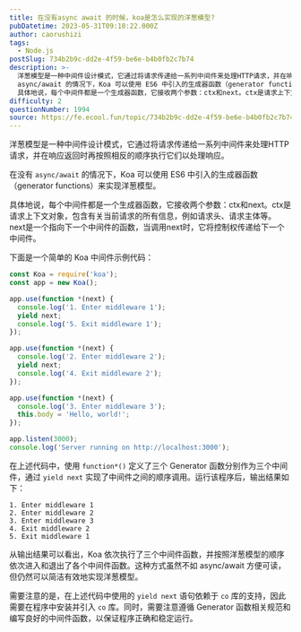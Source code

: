 ```yaml
---
title: 在没有async await 的时候，koa是怎么实现的洋葱模型?
pubDatetime: 2023-05-31T09:10:22.000Z
author: caorushizi
tags:
  - Node.js
postSlug: 734b2b9c-dd2e-4f59-be6e-b4b0fb2c7b74
description: >-
  洋葱模型是一种中间件设计模式，它通过将请求传递给一系列中间件来处理HTTP请求，并在响应返回时再按照相反的顺序执行它们以处理响应。 在没有
  async/await 的情况下，Koa 可以使用 ES6 中引入的生成器函数（generator functions）来实现洋葱模型。
  具体地说，每个中间件都是一个生成器函数，它接收两个参数：ctx和next。ctx是请求上下文对象，包含有关当前请求的所有信
difficulty: 2
questionNumber: 1994
source: https://fe.ecool.fun/topic/734b2b9c-dd2e-4f59-be6e-b4b0fb2c7b74
---
```


洋葱模型是一种中间件设计模式，它通过将请求传递给一系列中间件来处理HTTP请求，并在响应返回时再按照相反的顺序执行它们以处理响应。

在没有 `async/await` 的情况下，Koa 可以使用 ES6 中引入的生成器函数（generator functions）来实现洋葱模型。

具体地说，每个中间件都是一个生成器函数，它接收两个参数：ctx和next。ctx是请求上下文对象，包含有关当前请求的所有信息，例如请求头、请求主体等。next是一个指向下一个中间件的函数，当调用next时，它将控制权传递给下一个中间件。

下面是一个简单的 Koa 中间件示例代码：

```javascript
const Koa = require('koa');
const app = new Koa();

app.use(function *(next) {
  console.log('1. Enter middleware 1');
  yield next;
  console.log('5. Exit middleware 1');
});

app.use(function *(next) {
  console.log('2. Enter middleware 2');
  yield next;
  console.log('4. Exit middleware 2');
});

app.use(function *(next) {
  console.log('3. Enter middleware 3');
  this.body = 'Hello, world!';
});

app.listen(3000);
console.log('Server running on http://localhost:3000');
```

在上述代码中，使用 `function*()` 定义了三个 Generator 函数分别作为三个中间件，通过 `yield next` 实现了中间件之间的顺序调用。运行该程序后，输出结果如下：

```
1. Enter middleware 1
2. Enter middleware 2
3. Enter middleware 3
4. Exit middleware 2
5. Exit middleware 1
```

从输出结果可以看出，Koa 依次执行了三个中间件函数，并按照洋葱模型的顺序依次进入和退出了各个中间件函数。这种方式虽然不如 async/await 方便可读，但仍然可以简洁有效地实现洋葱模型。

需要注意的是，在上述代码中使用的 `yield next` 语句依赖于 `co` 库的支持，因此需要在程序中安装并引入 `co` 库。同时，需要注意遵循 Generator 函数相关规范和编写良好的中间件函数，以保证程序正确和稳定运行。
